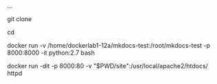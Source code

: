 
...

git clone <lerepo>

cd <lerepo>

docker run -v /home/dockerlab1-12a/mkdocs-test:/root/mkdocs-test -p 8000:8000 -it python:2.7 bash

docker run -dit -p 8000:80 -v "$PWD/site":/usr/local/apache2/htdocs/ httpd
